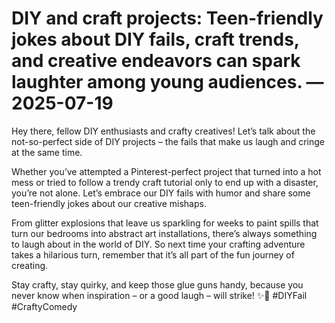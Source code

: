 # DIY and craft projects: Teen-friendly jokes about DIY fails, craft trends, and creative endeavors can spark laughter among young audiences. — 2025-07-19

Hey there, fellow DIY enthusiasts and crafty creatives! Let’s talk about the not-so-perfect side of DIY projects – the fails that make us laugh and cringe at the same time.

Whether you’ve attempted a Pinterest-perfect project that turned into a hot mess or tried to follow a trendy craft tutorial only to end up with a disaster, you’re not alone. Let’s embrace our DIY fails with humor and share some teen-friendly jokes about our creative mishaps.

From glitter explosions that leave us sparkling for weeks to paint spills that turn our bedrooms into abstract art installations, there’s always something to laugh about in the world of DIY. So next time your crafting adventure takes a hilarious turn, remember that it’s all part of the fun journey of creating.

Stay crafty, stay quirky, and keep those glue guns handy, because you never know when inspiration – or a good laugh – will strike! ✨🎨 #DIYFail #CraftyComedy